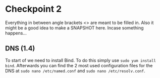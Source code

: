 # Checkpoint 2

Everything in between angle brackets <> are meant to be filled in.
Also it might be a good idea to make a SNAPSHOT here. Incase something happens...

## DNS (1.4)

To start of we need to install Bind. To do this simply use `sudo yum install bind`. Afterwards you can find the 2 most used configuration files for the DNS at `sudo nano /etc/named.conf` and `sudo nano /etc/resolv.conf`.